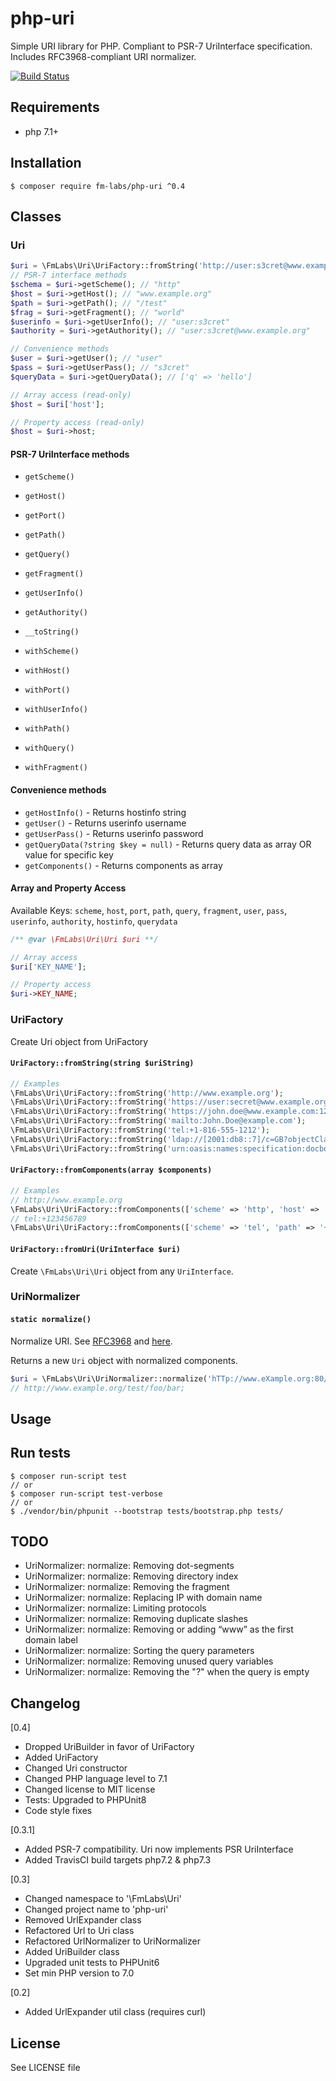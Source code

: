# php-uri

Simple URI library for PHP. Compliant to PSR-7 UriInterface specification.
Includes RFC3968-compliant URI normalizer.

[![Build Status](https://travis-ci.org/fm-labs/php-uri.svg?branch=master)](https://travis-ci.org/fm-labs/php-uri)

## Requirements

- php 7.1+

## Installation

```console
$ composer require fm-labs/php-uri ^0.4
```

## Classes

### Uri

```php
$uri = \FmLabs\Uri\UriFactory::fromString('http://user:s3cret@www.example.org/test?q=hello#world');
// PSR-7 interface methods
$schema = $uri->getScheme(); // "http"
$host = $uri->getHost(); // "www.example.org"
$path = $uri->getPath(); // "/test"
$frag = $uri->getFragment(); // "world"
$userinfo = $uri->getUserInfo(); // "user:s3cret"
$authority = $uri->getAuthority(); // "user:s3cret@www.example.org"

// Convenience methods
$user = $uri->getUser(); // "user"
$pass = $uri->getUserPass(); // "s3cret"
$queryData = $uri->getQueryData(); // ['q' => 'hello']

// Array access (read-only)
$host = $uri['host'];

// Property access (read-only)
$host = $uri->host;

```

#### PSR-7 UriInterface methods

- `getScheme()`
- `getHost()`
- `getPort()`
- `getPath()`
- `getQuery()`
- `getFragment()`
- `getUserInfo()`
- `getAuthority()`
- `__toString()`
  
- `withScheme()`
- `withHost()`
- `withPort()`
- `withUserInfo()`
- `withPath()`
- `withQuery()`
- `withFragment()`

#### Convenience methods

- `getHostInfo()` - Returns hostinfo string
- `getUser()` - Returns userinfo username
- `getUserPass()` - Returns userinfo password
- `getQueryData(?string $key = null)` - Returns query data as array OR value for specific key
- `getComponents()` - Returns components as array


#### Array and Property Access
Available Keys: 
`scheme`, `host`, `port`, `path`, `query`, `fragment`, `user`, `pass`, `userinfo`, `authority`, `hostinfo`, `querydata`

```php
/** @var \FmLabs\Uri\Uri $uri **/

// Array access
$uri['KEY_NAME'];

// Property access
$uri->KEY_NAME;
```




### UriFactory

Create Uri object from UriFactory

#### `UriFactory::fromString(string $uriString)`
```php
// Examples
\FmLabs\Uri\UriFactory::fromString('http://www.example.org');
\FmLabs\Uri\UriFactory::fromString('https://user:secret@www.example.org/my/path?some=query#frag');
\FmLabs\Uri\UriFactory::fromString('https://john.doe@www.example.com:123/forum/questions/?tag=networking&order=newest#top');
\FmLabs\Uri\UriFactory::fromString('mailto:John.Doe@example.com');
\FmLabs\Uri\UriFactory::fromString('tel:+1-816-555-1212');
\FmLabs\Uri\UriFactory::fromString('ldap://[2001:db8::7]/c=GB?objectClass?one');
\FmLabs\Uri\UriFactory::fromString('urn:oasis:names:specification:docbook:dtd:xml:4.1.2');
```

#### `UriFactory::fromComponents(array $components)`
```php
// Examples
// http://www.example.org
\FmLabs\Uri\UriFactory::fromComponents(['scheme' => 'http', 'host' => 'www.example.org']);
// tel:+123456789
\FmLabs\Uri\UriFactory::fromComponents(['scheme' => 'tel', 'path' => '+123456789']);
```

#### `UriFactory::fromUri(UriInterface $uri)`
Create `\FmLabs\Uri\Uri` object from any `UriInterface`. 

### UriNormalizer

#### `static normalize()`
Normalize URI. See [RFC3968](http://tools.ietf.org/html/rfc3986)
and [here](http://en.wikipedia.org/wiki/URL_normalization).

Returns a new `Uri` object with normalized components. 

```php
$uri = \FmLabs\Uri\UriNormalizer::normalize('hTTp://www.eXample.org:80/test/./../foo/../bar');
// http://www.example.org/test/foo/bar;
```


## Usage

## Run tests
```console
$ composer run-script test
// or
$ composer run-script test-verbose
// or
$ ./vendor/bin/phpunit --bootstrap tests/bootstrap.php tests/
```

## TODO

- UriNormalizer: normalize: Removing dot-segments
- UriNormalizer: normalize: Removing directory index
- UriNormalizer: normalize: Removing the fragment
- UriNormalizer: normalize: Replacing IP with domain name
- UriNormalizer: normalize: Limiting protocols
- UriNormalizer: normalize: Removing duplicate slashes
- UriNormalizer: normalize: Removing or adding “www” as the first domain label
- UriNormalizer: normalize: Sorting the query parameters
- UriNormalizer: normalize: Removing unused query variables
- UriNormalizer: normalize: Removing the "?" when the query is empty

## Changelog
[0.4]
- Dropped UriBuilder in favor of UriFactory
- Added UriFactory  
- Changed Uri constructor
- Changed PHP language level to 7.1
- Changed license to MIT license
- Tests: Upgraded to PHPUnit8
- Code style fixes

[0.3.1]
- Added PSR-7 compatibility. Uri now implements PSR UriInterface
- Added TravisCI build targets php7.2 & php7.3

[0.3]
- Changed namespace to '\FmLabs\Uri'
- Changed project name to 'php-uri'
- Removed UrlExpander class
- Refactored Url to Uri class
- Refactored UrlNormalizer to UriNormalizer
- Added UriBuilder class
- Upgraded unit tests to PHPUnit6
- Set min PHP version to 7.0

[0.2]
- Added UrlExpander util class (requires curl)

## License

See LICENSE file



